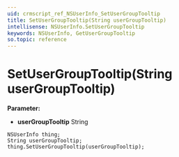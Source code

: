 ```yaml
---
uid: crmscript_ref_NSUserInfo_SetUserGroupTooltip
title: SetUserGroupTooltip(String userGroupTooltip)
intellisense: NSUserInfo.SetUserGroupTooltip
keywords: NSUserInfo, GetUserGroupTooltip
so.topic: reference
---
```


# SetUserGroupTooltip(String userGroupTooltip)

**Parameter:** 
* **userGroupTooltip** String

```crmscript
NSUserInfo thing;
String userGroupTooltip;
thing.SetUserGroupTooltip(userGroupTooltip);
```

